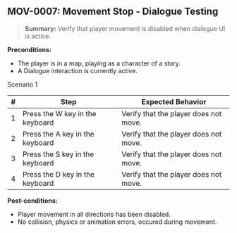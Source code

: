 ## **MOV-0007:** Movement Stop - Dialogue Testing  

> **Summary:** Verify that player movement is disabled when dialogue UI is active.  <br>

**Preconditions:**

- The player is in a map, playing as a character of a story.
- A Dialogue interaction is currently active.

Scenario 1 

 | \# | Step | Expected Behavior | 
 |----|------|-------------------| 
 |  1 |   Press the W key in the keyboard   | Verify that the player does not move.   | 
 |  2 |   Press the A key in the keyboard   | Verify that the player does not move.   |  
 |  3 |   Press the S key in the keyboard   | Verify that the player does not move.  |
 |  4 |   Press the D key in the keyboard   | Verify that the player does not move.  |

**Post-conditions:**  

 - Player movement in all directions has been disabled. 
 - No collision, physics or animation errors, occured during movement.
